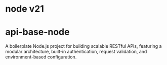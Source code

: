 # node v21
# api-base-node 
A boilerplate Node.js project for building scalable RESTful APIs, featuring a modular architecture, built-in authentication, request validation, and environment-based configuration.
